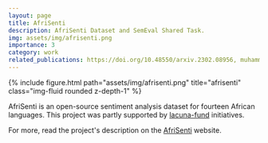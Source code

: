 ```yaml
---
layout: page
title: AfriSenti
description: AfriSenti Dataset and SemEval Shared Task.
img: assets/img/afrisenti.png
importance: 3
category: work
related_publications: https://doi.org/10.48550/arxiv.2302.08956, muhammad-etal-2023-semeval
---
```


<div class="row justify-content-sm-center">
    <div class="col-sm-12 mt-3 mt-md-0">
        {% include figure.html path="assets/img/afrisenti.png" title="afrisenti" class="img-fluid rounded z-depth-1" %}
    </div>
</div>

AfriSenti is an open-source sentiment analysis dataset for fourteen African languages. This project was partly supported by <a href="https://lacunafund.org/">lacuna-fund</a> initiatives.

For more, read the project's description on the <a href="https://github.com/afrisenti-semeval/afrisent-semeval-2023">AfriSenti</a> website. 